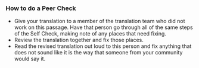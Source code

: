 
### How to do a Peer Check

* Give your translation to a member of the translation team who did not work on this passage. Have that person go through all of the same steps of the Self Check, making note of any places that need fixing.
* Review the translation together and fix those places.
* Read the revised translation out loud to this person and fix anything that does not sound like it is the way that someone from your community would say it.


